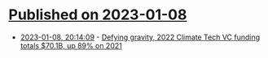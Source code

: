 # [Published on 2023-01-08](index.md)

* [2023-01-08, 20:14:09](https://news.ycombinator.com/item?id=34302609) - [Defying gravity, 2022 Climate Tech VC funding totals $70.1B, up 89% on 2021](https://www.holoniq.com/notes/2022-climate-tech-vc-funding-totals-70-1b-up-89-from-37-0b-in-2021)
